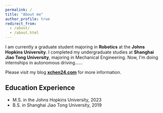 ```yaml
---
permalink: /
title: "About me"
author_profile: true
redirect_from: 
  - /about/
  - /about.html
---
```


I am currently a graduate student majoring in **Robotics** at the **Johns Hopkins University**. 
I completed my undergraduate studies at **Shanghai Jiao Tong University**, majoring in Mechanical Engineering.
Now, I'm doing internships in autonomous driving......

Please visit my blog **[xchen24.com](https://xchen24.com)** for more information.

## Education Experience
* M.S. in the Johns Hopkins University, 2023
* B.S. in Shanghai Jiao Tong University, 2019



